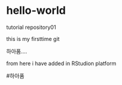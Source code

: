 # hello-world
tutorial repository01

this is my firsttime git

하아품....

from here i have added in RStudion platform

#하아품
